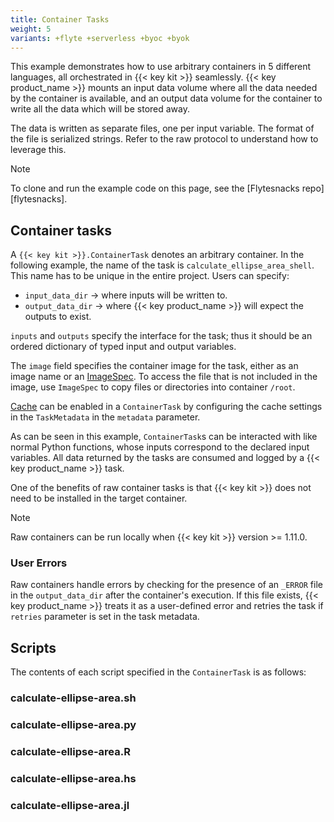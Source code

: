```yaml
---
title: Container Tasks
weight: 5
variants: +flyte +serverless +byoc +byok
---
```


This example demonstrates how to use arbitrary containers in 5 different languages, all orchestrated in {{< key kit >}} seamlessly. {{< key product_name >}} mounts an input data volume where all the data needed by the container is available, and an output data volume for the container to write all the data which will be stored away.

The data is written as separate files, one per input variable. The format of the file is serialized strings. Refer to the raw protocol to understand how to leverage this.

> [!NOTE]
> To clone and run the example code on this page, see the [Flytesnacks repo][flytesnacks].

<!-- TODO: copy in this code
```{literalinclude} /examples/customizing_dependencies/customizing_dependencies/raw_container.py
:caption: customizing_dependencies/raw_container.py
:lines: 1-6
```
-->


## Container tasks

A `{{< key kit >}}.ContainerTask` denotes an arbitrary container. In the following example, the name of the task is `calculate_ellipse_area_shell`. This name has to be unique in the entire project. Users can specify:

* `input_data_dir` -> where inputs will be written to.
* `output_data_dir` -> where {{< key product_name >}} will expect the outputs to exist.

`inputs` and `outputs` specify the interface for the task; thus it should be an ordered dictionary of typed input and
output variables.

The `image` field specifies the container image for the task, either as an image name or
an [ImageSpec](/user-guide/core-concepts/tasks/task-software-environment/image-spec#imagespec).
To access the file that is not included in the image, use `ImageSpec` to copy files or
directories into container `/root`.

[Cache](/user_guide/development_lifecycle/caching.html) can be enabled in a `ContainerTask` by configuring the cache settings in the `TaskMetadata` in the `metadata` parameter.

<!-- TODO: copy in this code
```{literalinclude} /examples/customizing_dependencies/customizing_dependencies/raw_container.py
:caption: customizing_dependencies/raw_container.py
:lines: 16-118
```
-->

As can be seen in this example, `ContainerTask`s can be interacted with like normal Python functions, whose inputs
correspond to the declared input variables. All data returned by the tasks are consumed and logged by a {{< key product_name >}} task.

<!-- TODO: copy in this code
```{literalinclude} /examples/customizing_dependencies/customizing_dependencies/raw_container.py
:caption: customizing_dependencies/raw_container.py
:pyobject: wf
```
-->

One of the benefits of raw container tasks is that {{< key kit >}} does not need to be installed in the target container.

> [!NOTE]
> Raw containers can be run locally when {{< key kit >}} version >= 1.11.0.


### User Errors

Raw containers handle errors by checking for the presence of an `_ERROR` file in the `output_data_dir` after the container's execution. If this file exists, {{< key product_name >}} treats it as a user-defined error and retries the task if `retries` parameter is set in the task metadata.

## Scripts

The contents of each script specified in the `ContainerTask` is as follows:

### calculate-ellipse-area.sh

<!-- TODO: copy in this code
```{literalinclude} raw-containers-supporting-files/per-language/shell/calculate-ellipse-area.sh
:language: shell
```
-->

### calculate-ellipse-area.py

<!-- TODO: copy in this code
```{literalinclude} raw-containers-supporting-files/per-language/python/calculate-ellipse-area.py
:language: python
```
-->

### calculate-ellipse-area.R

<!-- TODO: copy in this code
```{literalinclude} raw-containers-supporting-files/per-language/r/calculate-ellipse-area.R
:language: r
```
-->

### calculate-ellipse-area.hs

<!-- TODO: copy in this code
```{literalinclude} raw-containers-supporting-files/per-language/haskell/calculate-ellipse-area.hs
:language: haskell
```
-->

### calculate-ellipse-area.jl

<!-- TODO: copy in this code
```{literalinclude} raw-containers-supporting-files/per-language/julia/calculate-ellipse-area.jl
:language: julia
```

[flytesnacks]: https://github.com/flyteorg/flytesnacks/tree/master/examples/customizing_dependencies/
-->